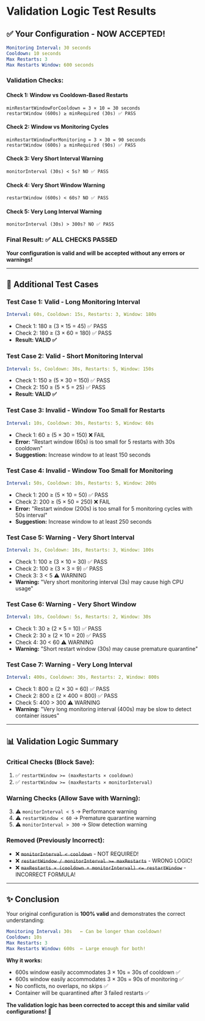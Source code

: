 # Validation Logic Test Results

## ✅ Your Configuration - NOW ACCEPTED!

```yaml
Monitoring Interval: 30 seconds
Cooldown: 10 seconds
Max Restarts: 3
Max Restarts Window: 600 seconds
```

### Validation Checks:

#### Check 1: Window vs Cooldown-Based Restarts
```
minRestartWindowForCooldown = 3 × 10 = 30 seconds
restartWindow (600s) ≥ minRequired (30s) ✅ PASS
```

#### Check 2: Window vs Monitoring Cycles
```
minRestartWindowForMonitoring = 3 × 30 = 90 seconds
restartWindow (600s) ≥ minRequired (90s) ✅ PASS
```

#### Check 3: Very Short Interval Warning
```
monitorInterval (30s) < 5s? NO ✅ PASS
```

#### Check 4: Very Short Window Warning
```
restartWindow (600s) < 60s? NO ✅ PASS
```

#### Check 5: Very Long Interval Warning
```
monitorInterval (30s) > 300s? NO ✅ PASS
```

### Final Result: ✅ ALL CHECKS PASSED

**Your configuration is valid and will be accepted without any errors or warnings!**

---

## 🧪 Additional Test Cases

### Test Case 1: Valid - Long Monitoring Interval
```yaml
Interval: 60s, Cooldown: 15s, Restarts: 3, Window: 180s
```
- Check 1: 180 ≥ (3 × 15 = 45) ✅ PASS
- Check 2: 180 ≥ (3 × 60 = 180) ✅ PASS
- **Result: VALID ✅**

### Test Case 2: Valid - Short Monitoring Interval
```yaml
Interval: 5s, Cooldown: 30s, Restarts: 5, Window: 150s
```
- Check 1: 150 ≥ (5 × 30 = 150) ✅ PASS
- Check 2: 150 ≥ (5 × 5 = 25) ✅ PASS
- **Result: VALID ✅**

### Test Case 3: Invalid - Window Too Small for Restarts
```yaml
Interval: 10s, Cooldown: 30s, Restarts: 5, Window: 60s
```
- Check 1: 60 ≥ (5 × 30 = 150) ❌ FAIL
- **Error:** "Restart window (60s) is too small for 5 restarts with 30s cooldown"
- **Suggestion:** Increase window to at least 150 seconds

### Test Case 4: Invalid - Window Too Small for Monitoring
```yaml
Interval: 50s, Cooldown: 10s, Restarts: 5, Window: 200s
```
- Check 1: 200 ≥ (5 × 10 = 50) ✅ PASS
- Check 2: 200 ≥ (5 × 50 = 250) ❌ FAIL
- **Error:** "Restart window (200s) is too small for 5 monitoring cycles with 50s interval"
- **Suggestion:** Increase window to at least 250 seconds

### Test Case 5: Warning - Very Short Interval
```yaml
Interval: 3s, Cooldown: 10s, Restarts: 3, Window: 100s
```
- Check 1: 100 ≥ (3 × 10 = 30) ✅ PASS
- Check 2: 100 ≥ (3 × 3 = 9) ✅ PASS
- Check 3: 3 < 5 ⚠️ WARNING
- **Warning:** "Very short monitoring interval (3s) may cause high CPU usage"

### Test Case 6: Warning - Very Short Window
```yaml
Interval: 10s, Cooldown: 5s, Restarts: 2, Window: 30s
```
- Check 1: 30 ≥ (2 × 5 = 10) ✅ PASS
- Check 2: 30 ≥ (2 × 10 = 20) ✅ PASS
- Check 4: 30 < 60 ⚠️ WARNING
- **Warning:** "Short restart window (30s) may cause premature quarantine"

### Test Case 7: Warning - Very Long Interval
```yaml
Interval: 400s, Cooldown: 30s, Restarts: 2, Window: 800s
```
- Check 1: 800 ≥ (2 × 30 = 60) ✅ PASS
- Check 2: 800 ≥ (2 × 400 = 800) ✅ PASS
- Check 5: 400 > 300 ⚠️ WARNING
- **Warning:** "Very long monitoring interval (400s) may be slow to detect container issues"

---

## 📊 Validation Logic Summary

### Critical Checks (Block Save):
1. ✅ `restartWindow >= (maxRestarts × cooldown)`
2. ✅ `restartWindow >= (maxRestarts × monitorInterval)`

### Warning Checks (Allow Save with Warning):
3. ⚠️ `monitorInterval < 5` → Performance warning
4. ⚠️ `restartWindow < 60` → Premature quarantine warning
5. ⚠️ `monitorInterval > 300` → Slow detection warning

### Removed (Previously Incorrect):
- ❌ ~~`monitorInterval < cooldown`~~ - NOT REQUIRED!
- ❌ ~~`restartWindow / monitorInterval >= maxRestarts`~~ - WRONG LOGIC!
- ❌ ~~`maxRestarts × (cooldown + monitorInterval) <= restartWindow`~~ - INCORRECT FORMULA!

---

## ✨ Conclusion

Your original configuration is **100% valid** and demonstrates the correct understanding:

```yaml
Monitoring Interval: 30s   ← Can be longer than cooldown!
Cooldown: 10s
Max Restarts: 3
Max Restarts Window: 600s  ← Large enough for both!
```

**Why it works:**
- 600s window easily accommodates 3 × 10s = 30s of cooldown ✅
- 600s window easily accommodates 3 × 30s = 90s of monitoring ✅
- No conflicts, no overlaps, no skips ✅
- Container will be quarantined after 3 failed restarts ✅

**The validation logic has been corrected to accept this and similar valid configurations!** 🎉

